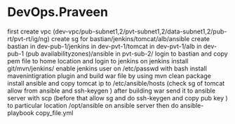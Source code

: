 # DevOps.Praveen
first create vpc (dev-vpc/pub-subnet1,2/pvt-subnet1,2/data-subnet1,2/pub-rt/pvt-rt/ig/ng)
create sg for bastian/jenkins/tomcat/alb/ansible
create bastian in dev-pub-1/jenkins in dev-pvt-1/tomcat in dev-pvt-1/alb in dev-pub-1 (pub availabilityzones)/ansible in pvt-sub-2/
login to bastian and copy pem file to home location and login to jenkins 
on jenkins install git/mvn/jenkins/ enable jenkins user on /etc/passwd  with bash 
install mavenintigration plugin and build war file by using mvn clean package
install ansible and copy tomcat ip to /etc/ansible/hosts (check sg of tomcat allow from ansible and ssh-keygen )
after building war send it to ansible server with scp (before that allow sg and do ssh-keygen and copy pub key ) to particular location /opt/ansible on ansible server 
then do ansible-playbook copy_file.yml 

